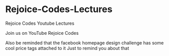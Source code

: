 # Rejoice-Codes-Lectures
Rejoice Codes Youtube Lectures 

Join us on YouTube 
Rejoice Codes

Also be reminded that the facebook homepage design challenge has some cool price tags attached to it 
Just to remind you about that